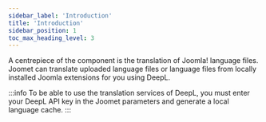 ```yaml
---
sidebar_label: 'Introduction'
title: 'Introduction'
sidebar_position: 1
toc_max_heading_level: 3
---
```


A centrepiece of the component is the translation of Joomla! language files. Joomet can translate uploaded language 
files or language files from locally installed Joomla extensions for you using DeepL.

:::info
To be able to use the translation services of DeepL, you must enter your DeepL API key in the Joomet parameters and 
generate a local language cache.
:::

